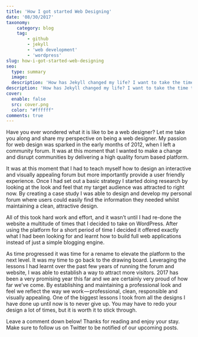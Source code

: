 ```yaml
---
title: 'How I got started Web Designing'
date: '08/30/2017'
taxonomy:
    category: blog
    tag:
        - github
        - jekyll
        - 'web development'
        - 'wordpress'
slug: how-i-got-started-web-designing
seo:
  type: summary
  image:
  description: 'How has Jekyll changed my life? I want to take the time to summarize my experiences with WordPress prior to Jekyll to compare how effective Jekyll has been over the past year. Even though I stopped using WordPress, there is a good use for WordPress and I can respect that.'
description: 'How has Jekyll changed my life? I want to take the time to summarize my experiences with WordPress prior to Jekyll to compare how effective Jekyll has been over the past year.'
cover:
  enable: false
  src: cover.png
  color: "#ffffff"
comments: true
---
```

Have you ever wondered what it is like to be a web designer? Let me take you along and share my perspective on being a web designer. My passion for web design was sparked in the early months of 2012, when I left a community forum. It was at this moment that I wanted to make a change and disrupt communities by delivering a high quality forum based platform.

It was at this moment that I had to teach myself how to design an interactive and visually appealing forum but more importantly provide a user friendly experience. Once I had set out a basic strategy I started doing research by looking at the look and feel that my target audience was attracted to right now. By creating a case study I was able to design and develop my personal forum where users could easily find the information they needed whilst maintaining a clean, attractive design.

All of this took hard work and effort, and it wasn’t until I had re-done the website a multitude of times that I decided to take on WordPress. After using the platform for a short period of time I decided it offered exactly what I had been looking for and learnt how to build full web applications instead of just a simple blogging engine.

As time progressed it was time for a rename to elevate the platform to the next level. It was my time to go back to the drawing board. Leveraging the lessons I had learnt over the past few years of running the forum and website, I was able to establish a way to attract more visitors. 2017 has been a very promising year this far and we are certainly very proud of how far we’ve come. By establishing and maintaining a professional look and feel we reflect the way we work — professional, clean, responsible and visually appealing. One of the biggest lessons I took from all the designs I have done up until now is to never give up. You may have to redo your design a lot of times, but it is worth it to stick through.

Leave a comment down below! Thanks for reading and enjoy your stay. Make sure to follow us on Twitter to be notified of our upcoming posts.

